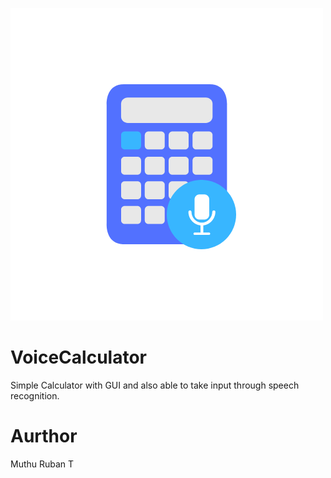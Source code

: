 ![alt text](https://github.com/muthuruban/VoiceCalculator/blob/main/drawables/VoiceCalculatorLogo.png?raw=true)
# VoiceCalculator
Simple Calculator with GUI and also able to take input through speech recognition.

# Aurthor
Muthu Ruban T
